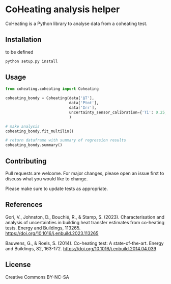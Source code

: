 # CoHeating analysis helper

CoHeating is a Python library to analyse data from a coheating test.

## Installation

to be defined

```bash
python setup.py install
```

## Usage

```python
from coheating.coheating import Coheating

coheating_bondy = Coheating(data['ΔT'],
                            data['Ptot'],
                            data['Irr'],
                            uncertainty_sensor_calibration={'Ti': 0.25, 'Te': 0.5, 'Ph': 1, 'Isol': 1.95}
                            )

# make analysis
coheating_bondy.fit_multilin()

# return dataframe with summary of regression results
coheating_bondy.summary()

```

## Contributing
Pull requests are welcome. For major changes, please open an issue first to discuss what you would like to change.

Please make sure to update tests as appropriate.

## References

Gori, V., Johnston, D., Bouchié, R., & Stamp, S. (2023). Characterisation and analysis of uncertainties in building heat transfer estimates from co-heating tests. Energy and Buildings, 113265.
https://doi.org/10.1016/j.enbuild.2023.113265

Bauwens, G., & Roels, S. (2014). Co-heating test: A state-of-the-art. Energy and Buildings, 82, 163-172.
https://doi.org/10.1016/j.enbuild.2014.04.039

## License
Creative Commons BY-NC-SA
